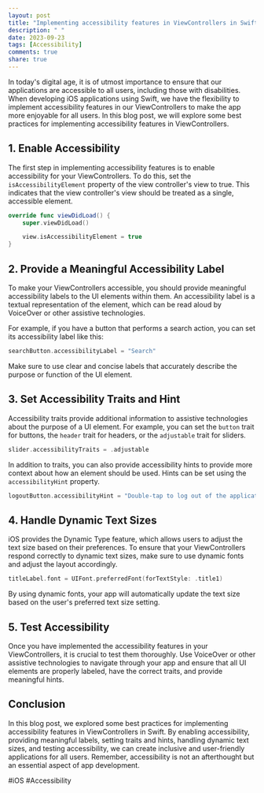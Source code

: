 ```yaml
---
layout: post
title: "Implementing accessibility features in ViewControllers in Swift"
description: " "
date: 2023-09-23
tags: [Accessibility]
comments: true
share: true
---
```


In today's digital age, it is of utmost importance to ensure that our applications are accessible to all users, including those with disabilities. When developing iOS applications using Swift, we have the flexibility to implement accessibility features in our ViewControllers to make the app more enjoyable for all users. In this blog post, we will explore some best practices for implementing accessibility features in ViewControllers.

## 1. Enable Accessibility

The first step in implementing accessibility features is to enable accessibility for your ViewControllers. To do this, set the `isAccessibilityElement` property of the view controller's view to true. This indicates that the view controller's view should be treated as a single, accessible element.

```swift
override func viewDidLoad() {
    super.viewDidLoad()

    view.isAccessibilityElement = true
}
```

## 2. Provide a Meaningful Accessibility Label

To make your ViewControllers accessible, you should provide meaningful accessibility labels to the UI elements within them. An accessibility label is a textual representation of the element, which can be read aloud by VoiceOver or other assistive technologies. 

For example, if you have a button that performs a search action, you can set its accessibility label like this:

```swift
searchButton.accessibilityLabel = "Search"
```

Make sure to use clear and concise labels that accurately describe the purpose or function of the UI element.

## 3. Set Accessibility Traits and Hint

Accessibility traits provide additional information to assistive technologies about the purpose of a UI element. For example, you can set the `button` trait for buttons, the `header` trait for headers, or the `adjustable` trait for sliders.

```swift
slider.accessibilityTraits = .adjustable
```

In addition to traits, you can also provide accessibility hints to provide more context about how an element should be used. Hints can be set using the `accessibilityHint` property.

```swift
logoutButton.accessibilityHint = "Double-tap to log out of the application"
```

## 4. Handle Dynamic Text Sizes

iOS provides the Dynamic Type feature, which allows users to adjust the text size based on their preferences. To ensure that your ViewControllers respond correctly to dynamic text sizes, make sure to use dynamic fonts and adjust the layout accordingly.

```swift
titleLabel.font = UIFont.preferredFont(forTextStyle: .title1)
```

By using dynamic fonts, your app will automatically update the text size based on the user's preferred text size setting.

## 5. Test Accessibility

Once you have implemented the accessibility features in your ViewControllers, it is crucial to test them thoroughly. Use VoiceOver or other assistive technologies to navigate through your app and ensure that all UI elements are properly labeled, have the correct traits, and provide meaningful hints.

## Conclusion

In this blog post, we explored some best practices for implementing accessibility features in ViewControllers in Swift. By enabling accessibility, providing meaningful labels, setting traits and hints, handling dynamic text sizes, and testing accessibility, we can create inclusive and user-friendly applications for all users. Remember, accessibility is not an afterthought but an essential aspect of app development. 

#iOS #Accessibility
